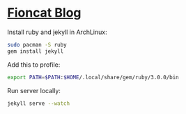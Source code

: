 [Fioncat Blog](https://fioncat.github.io)
================================

Install ruby and jekyll in ArchLinux:

```bash
sudo pacman -S ruby
gem install jekyll
```

Add this to profile:

```bash
export PATH=$PATH:$HOME/.local/share/gem/ruby/3.0.0/bin
```

Run server locally:

```bash
jekyll serve --watch
```
